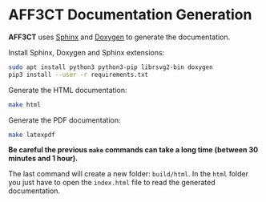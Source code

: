 # AFF3CT Documentation Generation

**AFF3CT** uses [Sphinx](http://www.sphinx-doc.org) and [Doxygen](http://www.doxygen.nl/) to generate the documentation.

Install Sphinx, Doxygen and Sphinx extensions:

```bash
sudo apt install python3 python3-pip librsvg2-bin doxygen
pip3 install --user -r requirements.txt
```

Generate the HTML documentation:

```bash
make html
```

Generate the PDF documentation:

```bash
make latexpdf
```

**Be careful the previous `make` commands can take a long time (between 30 minutes and 1 hour).**

The last command will create a new folder: `build/html`.
In the `html` folder you just have to open the `index.html` file to read the generated documentation.
